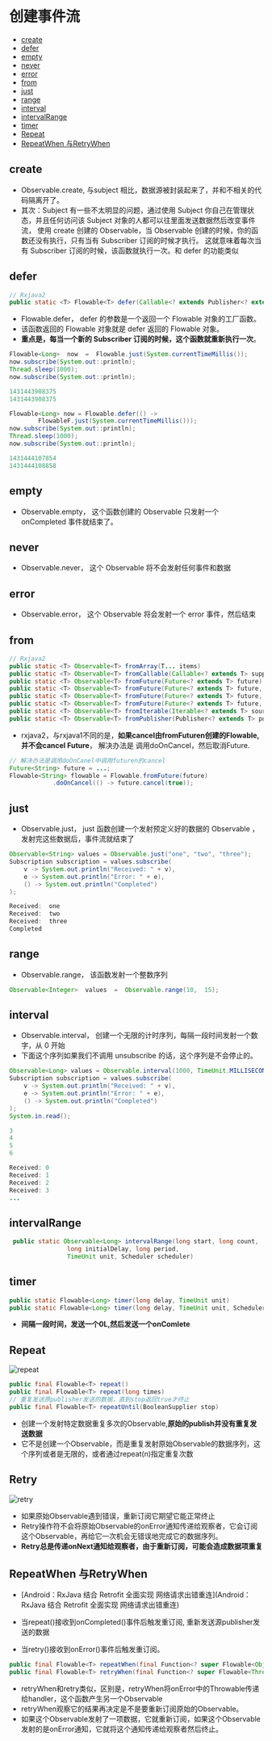 # 创建事件流

* [create](#create)
* [defer](#defer)
* [empty](#empty)
* [never](#never)
* [error](#error)
* [from](#from)
* [just](#just)
* [range](#range)
* [interval](#interval)
* [intervalRange](#intervalrange)
* [timer](#timer)
* [Repeat](#repeat)
* [RepeatWhen 与RetryWhen](#repeatwhen-与retrywhen)

## create

* Observable.create, 与subject 相比，数据源被封装起来了，并和不相关的代码隔离开了。
* 其次：Subject 有一些不太明显的问题，通过使用 Subject 你自己在管理状态，并且任何访问该 Subject 对象的人都可以往里面发送数据然后改变事件流，
  使用 create 创建的 Observable，当 Observable 创建的时候，你的函数还没有执行，只有当有 Subscriber 订阅的时候才执行。
  这就意味着每次当有 Subscriber 订阅的时候，该函数就执行一次。和 defer 的功能类似

## defer

```java
// Rxjava2
public static <T> Flowable<T> defer(Callable<? extends Publisher<? extends T>> supplier)
```

* Flowable.defer， defer 的参数是一个返回一个 Flowable 对象的工厂函数。
* 该函数返回的 Flowable 对象就是 defer 返回的 Flowable 对象。
* **重点是，每当一个新的 Subscriber 订阅的时候，这个函数就重新执行一次**。

```java
Flowable<Long>  now  =  Flowable.just(System.currentTimeMillis());
now.subscribe(System.out::println);
Thread.sleep(1000);
now.subscribe(System.out::println);

1431443908375
1431443908375

Flowable<Long> now = Flowable.defer(() ->
        FlowableF.just(System.currentTimeMillis()));
now.subscribe(System.out::println);
Thread.sleep(1000);
now.subscribe(System.out::println);

1431444107854
1431444108858
```

## empty

* Observable.empty， 这个函数创建的 Observable 只发射一个 onCompleted 事件就结束了。

## never

* Observable.never， 这个 Observable 将不会发射任何事件和数据

## error

* Observable.error， 这个 Observable 将会发射一个 error 事件，然后结束

## from

```java
// Rxjava2
public static <T> Observable<T> fromArray(T... items)
public static <T> Observable<T> fromCallable(Callable<? extends T> supplier)
public static <T> Observable<T> fromFuture(Future<? extends T> future)
public static <T> Observable<T> fromFuture(Future<? extends T> future, Scheduler scheduler)
public static <T> Observable<T> fromFuture(Future<? extends T> future, long timeout, TimeUnit unit)
public static <T> Observable<T> fromFuture(Future<? extends T> future, long timeout, TimeUnit unit, Scheduler scheduler)
public static <T> Observable<T> fromIterable(Iterable<? extends T> source)
public static <T> Observable<T> fromPublisher(Publisher<? extends T> publisher)
```

* rxjava2，与rxjava1不同的是，**如果cancel由fromFuturen创建的Flowable,并不会cancel Future**， 解决办法是
  调用doOnCancel，然后取消Future.

```java
// 解决办法是调用doOnCanel中调用futuren的cancel
Future<String> future = ...;
Flowable<String> flowable = Flowable.fromFuture(future)
            .doOnCancel(() -> future.cancel(true));
```

## just

* Observable.just， just 函数创建一个发射预定义好的数据的 Observable ，发射完这些数据后，事件流就结束了

```java
Observable<String> values = Observable.just("one", "two", "three");
Subscription subscription = values.subscribe(
    v -> System.out.println("Received: " + v),
    e -> System.out.println("Error: " + e),
    () -> System.out.println("Completed")
);

Received:  one
Received:  two
Received:  three
Completed
```

## range

* Observable.range， 该函数发射一个整数序列

```java
Observable<Integer>  values  =  Observable.range(10,  15);
```

## interval

* Observable.interval， 创建一个无限的计时序列，每隔一段时间发射一个数字，从 0 开始
* 下面这个序列如果我们不调用 unsubscribe 的话，这个序列是不会停止的。

```java
Observable<Long> values = Observable.interval(1000, TimeUnit.MILLISECONDS);
Subscription subscription = values.subscribe(
    v -> System.out.println("Received: " + v),
    e -> System.out.println("Error: " + e),
    () -> System.out.println("Completed")
);
System.in.read();

3
4
5
6

Received: 0
Received: 1
Received: 2
Received: 3
...
```

## intervalRange

```java
 public static Observable<Long> intervalRange(long start, long count,
                long initialDelay, long period,
                TimeUnit unit, Scheduler scheduler)
```

## timer

```java
public static Flowable<Long> timer(long delay, TimeUnit unit)
public static Flowable<Long> timer(long delay, TimeUnit unit, Scheduler scheduler)
```

* **间隔一段时间，发送一个0L,然后发送一个onComlete**

## Repeat

![repeat](../../image-resources/rxjava/repeat.o.png)

```java
public final Flowable<T> repeat()
public final Flowable<T> repeat(long times)
// 重复发送原publisher发送的数据，直到stop返回true才终止
public final Flowable<T> repeatUntil(BooleanSupplier stop)
```

* 创建一个发射特定数据重复多次的Observable,**原始的publish并没有重复发送数据**
* 它不是创建一个Observable，而是重复发射原始Observable的数据序列，这个序列或者是无限的，或者通过repeat\(n\)指定重复次数

## Retry

![retry](../../image-resources/rxjava/retry.C.png)

* 如果原始Observable遇到错误，重新订阅它期望它能正常终止
* Retry操作符不会将原始Observable的onError通知传递给观察者，它会订阅这个Observable，再给它一次机会无错误地完成它的数据序列。
* **Retry总是传递onNext通知给观察者，由于重新订阅，可能会造成数据项重复**

## RepeatWhen 与RetryWhen

* [Android：RxJava 结合 Retrofit 全面实现 网络请求出错重连](Android：RxJava 结合 Retrofit 全面实现 网络请求出错重连)

* 当repeat\(\)接收到onCompleted\(\)事件后触发重订阅, 重新发送源publisher发送的数据
* 当retry\(\)接收到onError\(\)事件后触发重订阅。

```java
public final Flowable<T> repeatWhen(final Function<? super Flowable<Object>, ? extends Publisher<?>> handler)
public final Flowable<T> retryWhen(final Function<? super Flowable<Throwable>, ? extends Publisher<?>> handler)
```

* retryWhen和retry类似，区别是，retryWhen将onError中的Throwable传递给handler，这个函数产生另一个Observable
* retryWhen观察它的结果再决定是不是要重新订阅原始的Observable。
* 如果这个Observable发射了一项数据，它就重新订阅，如果这个Observable发射的是onError通知，它就将这个通知传递给观察者然后终止。
